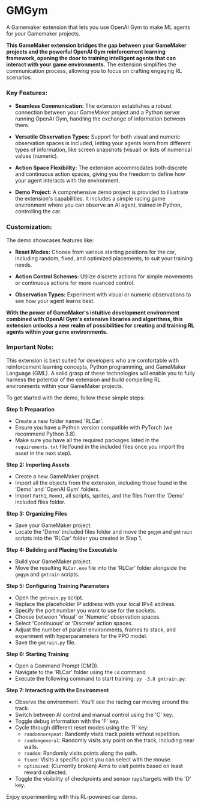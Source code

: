 # GMGym
A Gamemaker extension that lets you use OpenAI Gym to make ML agents for your Gamemaker projects.

**This GameMaker extension bridges the gap between your GameMaker projects and the powerful OpenAI Gym reinforcement learning framework, opening the door to training intelligent agents that can interact with your game environments.** The extension simplifies the communication process, allowing you to focus on crafting engaging RL scenarios.

### Key Features:

- **Seamless Communication:** The extension establishes a robust connection between your GameMaker project and a Python server running OpenAI Gym, handling the exchange of information between them.

- **Versatile Observation Types:** Support for both visual and numeric observation spaces is included, letting your agents learn from different types of information, like screen snapshots (visual) or lists of numerical values (numeric).

- **Action Space Flexibility:** The extension accommodates both discrete and continuous action spaces, giving you the freedom to define how your agent interacts with the environment.

- **Demo Project:** A comprehensive demo project is provided to illustrate the extension's capabilities. It includes a simple racing game environment where you can observe an AI agent, trained in Python, controlling the car.

### Customization:

The demo showcases features like:

- **Reset Modes:** Choose from various starting positions for the car, including random, fixed, and optimized placements, to suit your training needs.

- **Action Control Schemes:** Utilize discrete actions for simple movements or continuous actions for more nuanced control.

- **Observation Types:** Experiment with visual or numeric observations to see how your agent learns best.

**With the power of GameMaker's intuitive development environment combined with OpenAI Gym's extensive libraries and algorithms, this extension unlocks a new realm of possibilities for creating and training RL agents within your game environments.**

### Important Note:

This extension is best suited for developers who are comfortable with reinforcement learning concepts, Python programming, and GameMaker Language (GML). A solid grasp of these technologies will enable you to fully harness the potential of the extension and build compelling RL environments within your GameMaker projects.

To get started with the demo, follow these simple steps:

**Step 1: Preparation**

* Create a new folder named 'RLCar'.
* Ensure you have a Python version compatible with PyTorch (we recommend Python 3.8).
* Make sure you have all the required packages listed in the `requirements.txt` file(found in the included files once you import the asset in the next step).

**Step 2: Importing Assets**

* Create a new GameMaker project.
* Import all the objects from the extension, including those found in the 'Demo' and 'OpenAI Gym' folders.
* Import `Path1`, `Room1`, all scripts, sprites, and the files from the 'Demo' included files folder.

**Step 3: Organizing Files**

* Save your GameMaker project.
* Locate the 'Demo' included files folder and move the `gmgym` and `gmtrain` scripts into the 'RLCar' folder you created in Step 1.

**Step 4: Building and Placing the Executable**

* Build your GameMaker project.
* Move the resulting `RLCar.exe` file into the 'RLCar' folder alongside the `gmgym` and `gmtrain` scripts.

**Step 5: Configuring Training Parameters**

* Open the `gmtrain.py` script.
* Replace the placeholder IP address with your local IPv4 address.
* Specify the port number you want to use for the sockets.
* Choose between 'Visual' or 'Numeric' observation spaces.
* Select 'Continuous' or 'Discrete' action spaces.
* Adjust the number of parallel environments, frames to stack, and experiment with hyperparameters for the PPO model.
* Save the `gmtrain.py` file.

**Step 6: Starting Training**

* Open a Command Prompt (CMD).
* Navigate to the 'RLCar' folder using the `cd` command.
* Execute the following command to start training: `py -3.8 gmtrain.py`.

**Step 7: Interacting with the Environment**

* Observe the environment. You'll see the racing car moving around the track.
* Switch between AI control and manual control using the 'C' key.
* Toggle debug information with the 'F' key.
* Cycle through different reset modes using the 'R' key:
    * `randomnorepeat`: Randomly visits track points without repetition.
    * `randomgeneral`: Randomly visits any point on the track, including near walls.
    * `random`: Randomly visits points along the path.
    * `fixed`: Visits a specific point you can select with the mouse.
    * `optimized`: (Currently broken) Aims to visit points based on least reward collected.
* Toggle the visibility of checkpoints and sensor rays/targets with the 'D' key. 

Enjoy experimenting with this RL-powered car demo.
